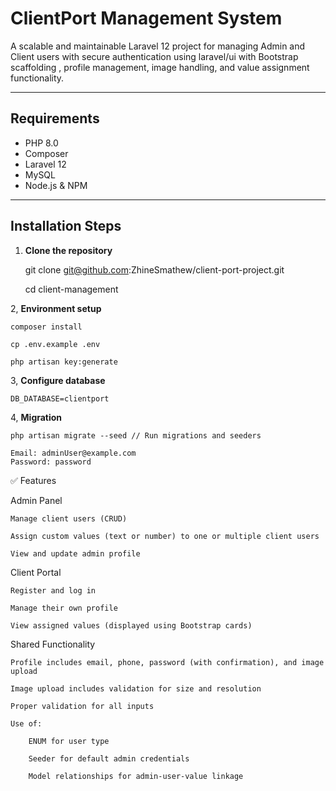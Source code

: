 # ClientPort Management System

A scalable and maintainable Laravel 12 project for managing Admin and Client users with secure authentication using laravel/ui with Bootstrap scaffolding , profile management, image handling, and value assignment functionality.

---

## Requirements

- PHP 8.0
- Composer
- Laravel 12
- MySQL
- Node.js & NPM

---

## Installation Steps

1. **Clone the repository**

   git clone git@github.com:ZhineSmathew/client-port-project.git

   cd client-management
   
2, **Environment setup**

    composer install

    cp .env.example .env

    php artisan key:generate

3, **Configure database**

    DB_DATABASE=clientport

4, **Migration**

    php artisan migrate --seed // Run migrations and seeders

    Email: adminUser@example.com
    Password: password


✅ Features

Admin Panel

    Manage client users (CRUD)

    Assign custom values (text or number) to one or multiple client users

    View and update admin profile

Client Portal

    Register and log in

    Manage their own profile

    View assigned values (displayed using Bootstrap cards)

Shared Functionality

    Profile includes email, phone, password (with confirmation), and image upload

    Image upload includes validation for size and resolution

    Proper validation for all inputs

    Use of:

        ENUM for user type

        Seeder for default admin credentials

        Model relationships for admin-user-value linkage
